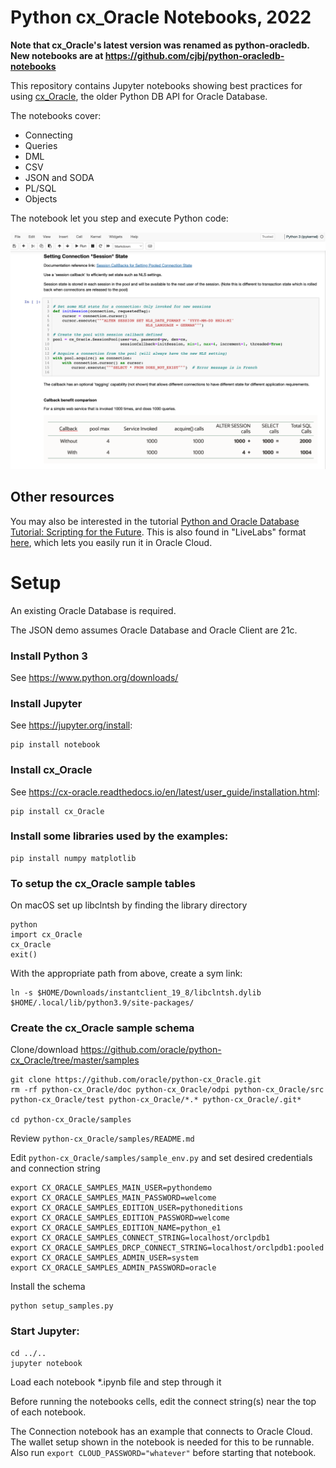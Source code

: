 # Python cx_Oracle Notebooks, 2022

**Note that cx_Oracle's latest version was renamed as python-oracledb. New
notebooks are at https://github.com/cjbj/python-oracledb-notebooks**

This repository contains Jupyter notebooks showing best practices for using
[cx_Oracle](https://pypi.org/project/cx-Oracle/), the older Python DB API for
Oracle Database.

The notebooks cover:

- Connecting
- Queries
- DML
- CSV
- JSON and SODA
- PL/SQL
- Objects

The notebook let you step and execute Python code:

![A screenshot of a notebook running in a browser](./images/jupyter-notebook-screenshot.png)

## Other resources

You may also be interested in the tutorial [Python and Oracle Database
Tutorial: Scripting for the
Future](https://oracle.github.io/python-cx_Oracle/samples/tutorial/Python-and-Oracle-Database-Scripting-for-the-Future.html). This
is also found in "LiveLabs" format
[here](https://apexapps.oracle.com/pls/apex/dbpm/r/livelabs/view-workshop?wid=766&clear=180&session=17632812830564),
which lets you easily run it in Oracle Cloud.

# Setup

An existing Oracle Database is required.

The JSON demo assumes Oracle Database and Oracle Client are 21c.

### Install Python 3

See https://www.python.org/downloads/

### Install Jupyter

See https://jupyter.org/install:

    pip install notebook

### Install cx_Oracle

See https://cx-oracle.readthedocs.io/en/latest/user_guide/installation.html:

    pip install cx_Oracle

### Install some libraries used by the examples:

    pip install numpy matplotlib

### To setup the cx_Oracle sample tables

On macOS set up libclntsh by finding the library directory

    python
    import cx_Oracle
    cx_Oracle
    exit()

With the appropriate path from above, create a sym link:

    ln -s $HOME/Downloads/instantclient_19_8/libclntsh.dylib $HOME/.local/lib/python3.9/site-packages/

### Create the cx_Oracle sample schema

Clone/download https://github.com/oracle/python-cx_Oracle/tree/master/samples

    git clone https://github.com/oracle/python-cx_Oracle.git
    rm -rf python-cx_Oracle/doc python-cx_Oracle/odpi python-cx_Oracle/src python-cx_Oracle/test python-cx_Oracle/*.* python-cx_Oracle/.git*

    cd python-cx_Oracle/samples

Review `python-cx_Oracle/samples/README.md`

Edit `python-cx_Oracle/samples/sample_env.py` and set desired credentials and connection string

    export CX_ORACLE_SAMPLES_MAIN_USER=pythondemo
    export CX_ORACLE_SAMPLES_MAIN_PASSWORD=welcome
    export CX_ORACLE_SAMPLES_EDITION_USER=pythoneditions
    export CX_ORACLE_SAMPLES_EDITION_PASSWORD=welcome
    export CX_ORACLE_SAMPLES_EDITION_NAME=python_e1
    export CX_ORACLE_SAMPLES_CONNECT_STRING=localhost/orclpdb1
    export CX_ORACLE_SAMPLES_DRCP_CONNECT_STRING=localhost/orclpdb1:pooled
    export CX_ORACLE_SAMPLES_ADMIN_USER=system
    export CX_ORACLE_SAMPLES_ADMIN_PASSWORD=oracle

Install the schema

    python setup_samples.py

### Start Jupyter:

    cd ../..
    jupyter notebook

Load each notebook *.ipynb file and step through it

Before running the notebooks cells, edit the connect string(s) near the top of each notebook.

The Connection notebook has an example that connects to Oracle Cloud.  The
wallet setup shown in the notebook is needed for this to be runnable.  Also run
``export CLOUD_PASSWORD="whatever"`` before starting that notebook.
